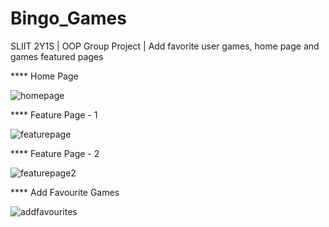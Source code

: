 # Bingo_Games
SLIIT 2Y1S | OOP Group Project | Add favorite user games, home page and games featured pages



**** Home Page

![homepage](https://github.com/HimashaWijewickrama/Bingo_Games/assets/88511468/ab297838-3a75-49b4-8ed4-af7103518df3)







**** Feature Page - 1

![featurepage](https://github.com/HimashaWijewickrama/Bingo_Games/assets/88511468/5a4b2604-990c-44db-a3b0-033bb2043fd8)








**** Feature Page - 2

![featurepage2](https://github.com/HimashaWijewickrama/Bingo_Games/assets/88511468/a8e26c33-b3f8-4a30-8342-2d8e9f23ff31)









**** Add Favourite Games 

![addfavourites](https://github.com/HimashaWijewickrama/Bingo_Games/assets/88511468/49eae3f7-5aa9-4fa2-93d2-3d5dce38d701)

